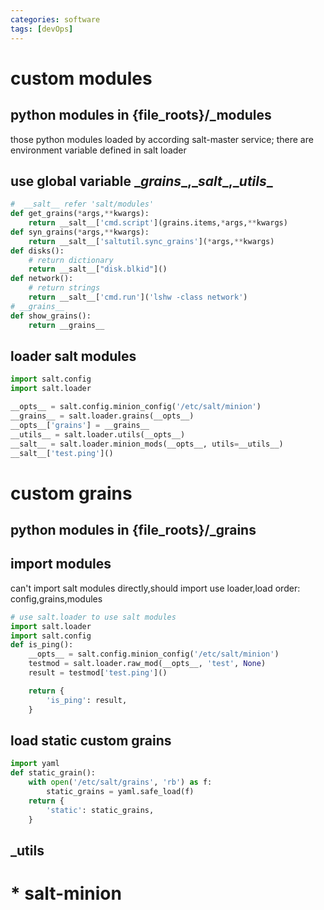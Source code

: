 ```yaml
---
categories: software
tags: [devOps] 	
---
```

# custom modules
## python modules in {file_roots}/_modules 
those python modules loaded by according salt-master service; there are environment variable defined in salt loader 
## use global variable \__grains__,\__salt__,\__utils__
```python
#  __salt__ refer 'salt/modules'
def get_grains(*args,**kwargs):
    return __salt__['cmd.script'](grains.items,*args,**kwargs)
def syn_grains(*args,**kwargs):
    return __salt__['saltutil.sync_grains'](*args,**kwargs)    
def disks():
	# return dictionary
	return __salt__["disk.blkid"]()    
def network():
	# return strings
	return __salt__['cmd.run']('lshw -class network')
# __grains__
def show_grains():
    return __grains__     	
```
## loader salt modules
```python
import salt.config
import salt.loader

__opts__ = salt.config.minion_config('/etc/salt/minion')
__grains__ = salt.loader.grains(__opts__)
__opts__['grains'] = __grains__
__utils__ = salt.loader.utils(__opts__)
__salt__ = salt.loader.minion_mods(__opts__, utils=__utils__)
__salt__['test.ping']()
```
# custom grains
## python modules in {file_roots}/_grains
## import modules
can't import salt modules directly,should import use loader,load order: config,grains,modules

``` python
# use salt.loader to use salt modules
import salt.loader
import salt.config
def is_ping():
    __opts__ = salt.config.minion_config('/etc/salt/minion')
    testmod = salt.loader.raw_mod(__opts__, 'test', None)
    result = testmod['test.ping']()

    return {
        'is_ping': result,
    }
```
## load static custom grains
```python
import yaml
def static_grain():
    with open('/etc/salt/grains', 'rb') as f:
        static_grains = yaml.safe_load(f)
    return {
        'static': static_grains,
    }
```
## _utils
# * salt-minion
